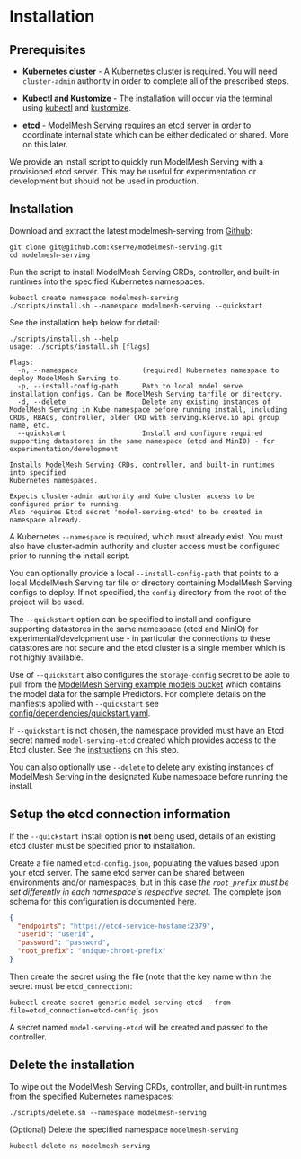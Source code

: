 # Installation

## Prerequisites

- **Kubernetes cluster** - A Kubernetes cluster is required. You will need `cluster-admin` authority in order to complete all of the prescribed steps.

- **Kubectl and Kustomize** - The installation will occur via the terminal using [kubectl](https://kubernetes.io/docs/tasks/tools/#kubectl) and [kustomize](https://kubectl.docs.kubernetes.io/installation/kustomize/).

- **etcd** - ModelMesh Serving requires an [etcd](https://etcd.io/) server in order to coordinate internal state which can be either dedicated or shared. More on this later.

We provide an install script to quickly run ModelMesh Serving with a provisioned etcd server. This may be useful for experimentation or development but should not be used in production.

## Installation

Download and extract the latest modelmesh-serving from [Github](https://github.com/kserve/modelmesh-serving):

```shell
git clone git@github.com:kserve/modelmesh-serving.git
cd modelmesh-serving
```

Run the script to install ModelMesh Serving CRDs, controller, and built-in runtimes into the specified Kubernetes namespaces.

```shell
kubectl create namespace modelmesh-serving
./scripts/install.sh --namespace modelmesh-serving --quickstart
```

See the installation help below for detail:

```shell
./scripts/install.sh --help
usage: ./scripts/install.sh [flags]

Flags:
  -n, --namespace                (required) Kubernetes namespace to deploy ModelMesh Serving to.
  -p, --install-config-path      Path to local model serve installation configs. Can be ModelMesh Serving tarfile or directory.
  -d, --delete                   Delete any existing instances of ModelMesh Serving in Kube namespace before running install, including CRDs, RBACs, controller, older CRD with serving.kserve.io api group name, etc.
  --quickstart                   Install and configure required supporting datastores in the same namespace (etcd and MinIO) - for experimentation/development

Installs ModelMesh Serving CRDs, controller, and built-in runtimes into specified
Kubernetes namespaces.

Expects cluster-admin authority and Kube cluster access to be configured prior to running.
Also requires Etcd secret 'model-serving-etcd' to be created in namespace already.
```

A Kubernetes `--namespace` is required, which must already exist. You must also have cluster-admin authority and cluster access must be configured prior to running the install script.

You can optionally provide a local `--install-config-path` that points to a local ModelMesh Serving tar file or directory containing ModelMesh Serving configs to deploy. If not specified, the `config` directory from the root of the project will be used.

The `--quickstart` option can be specified to install and configure supporting datastores in the same namespace (etcd and MinIO) for experimental/development use - in particular the connections to these datastores are not secure and the etcd cluster is a single member which is not highly available.

Use of `--quickstart` also configures the `storage-config` secret to be able to pull from the [ModelMesh Serving example models bucket](../example-models.md) which contains the model data for the sample Predictors. For complete details on the manfiests applied with `--quickstart` see [config/dependencies/quickstart.yaml](https://github.com/kserve/modelmesh-serving/blob/main/config/dependencies/quickstart.yaml).

If `--quickstart` is not chosen, the namespace provided must have an Etcd secret named `model-serving-etcd` created which provides access to the Etcd cluster. See the [instructions](#setup-the-etcd-connection-information) on this step.

You can also optionally use `--delete` to delete any existing instances of ModelMesh Serving in the designated Kube namespace before running the install.

## Setup the etcd connection information

If the `--quickstart` install option is **not** being used, details of an existing etcd cluster must be specified prior to installation.

Create a file named `etcd-config.json`, populating the values based upon your etcd server. The same etcd server can be shared between environments and/or namespaces, but in this case _the `root_prefix` must be set differently in each namespace's respective secret_. The complete json schema for this configuration is documented [here](https://github.com/IBM/etcd-java/blob/main/etcd-json-schema.md).

```json
{
  "endpoints": "https://etcd-service-hostame:2379",
  "userid": "userid",
  "password": "password",
  "root_prefix": "unique-chroot-prefix"
}
```

Then create the secret using the file (note that the key name within the secret must be `etcd_connection`):

```shell
kubectl create secret generic model-serving-etcd --from-file=etcd_connection=etcd-config.json
```

A secret named `model-serving-etcd` will be created and passed to the controller.

## Delete the installation

To wipe out the ModelMesh Serving CRDs, controller, and built-in runtimes from the specified Kubernetes namespaces:

```shell
./scripts/delete.sh --namespace modelmesh-serving
```

(Optional) Delete the specified namespace `modelmesh-serving`

```
kubectl delete ns modelmesh-serving
```

